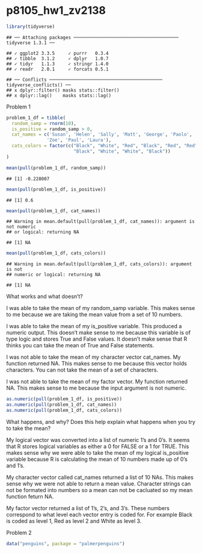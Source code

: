 p8105\_hw1\_zv2138
================

``` r
library(tidyverse)
```

    ## ── Attaching packages ─────────────────────────────────────── tidyverse 1.3.1 ──

    ## ✓ ggplot2 3.3.5     ✓ purrr   0.3.4
    ## ✓ tibble  3.1.2     ✓ dplyr   1.0.7
    ## ✓ tidyr   1.1.3     ✓ stringr 1.4.0
    ## ✓ readr   2.0.1     ✓ forcats 0.5.1

    ## ── Conflicts ────────────────────────────────────────── tidyverse_conflicts() ──
    ## x dplyr::filter() masks stats::filter()
    ## x dplyr::lag()    masks stats::lag()

Problem 1

``` r
problem_1_df = tibble(
  random_samp = rnorm(10),
  is_positive = random_samp > 0,
  cat_names = c('Susan', 'Helen', 'Sally', 'Matt', 'George', 'Paolo', 'Oliver',
               'Zoe', 'Paul', 'Laura'),
  cats_colors = factor(c("Black", "White", "Red", "Black", "Red", "Red",
                         "Black", "White", "White", "Black"))
)
```

``` r
mean(pull(problem_1_df, random_samp))
```

    ## [1] -0.228007

``` r
mean(pull(problem_1_df, is_positive))
```

    ## [1] 0.6

``` r
mean(pull(problem_1_df, cat_names))
```

    ## Warning in mean.default(pull(problem_1_df, cat_names)): argument is not numeric
    ## or logical: returning NA

    ## [1] NA

``` r
mean(pull(problem_1_df, cats_colors))
```

    ## Warning in mean.default(pull(problem_1_df, cats_colors)): argument is not
    ## numeric or logical: returning NA

    ## [1] NA

What works and what doesn’t?

I was able to take the mean of my random\_samp variable. This makes
sense to me because we are taking the mean value from a set of 10
numbers.

I was able to take the mean of my is\_positive variable. This produced a
numeric output. This doesn’t make sense to me because this variable is
of type logic and stores True and False values. It doesn’t make sense
that R thinks you can take the mean of True and False statements.

I was not able to take the mean of my character vector cat\_names. My
function returned NA. This makes sense to me because this vector holds
characters. You can not take the mean of a set of characters.

I was not able to take the mean of my factor vector. My function
returned NA. This makes sense to me because the input argument is not
numeric.

``` r
as.numeric(pull(problem_1_df, is_positive))
as.numeric(pull(problem_1_df, cat_names))
as.numeric(pull(problem_1_df, cats_colors))
```

What happens, and why? Does this help explain what happens when you try
to take the mean?

My logical vector was converted into a list of numeric 1’s and 0’s. It
seems that R stores logical variables as either a 0 for FALSE or a 1 for
TRUE. This makes sense why we were able to take the mean of my logical
is\_positive variable because R is calculating the mean of 10 numbers
made up of 0’s and 1’s.

My character vector called cat\_names returned a list of 10 NAs. This
makes sense why we were not able to return a mean value. Character
strings can not be formated into numbers so a mean can not be cacluated
so my mean function feturn NA.

My factor vector returned a list of 1’s, 2’s, and 3’s. These numbers
correspond to what level each vector entry is coded for. For example
Black is coded as level 1, Red as level 2 and White as level 3.

Problem 2

``` r
data("penguins", package = "palmerpenguins")
```

